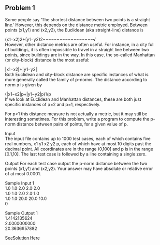 Problem 1
----------------
Some people say ‘The shortest distance between two points is a straight line.’ However, this depends on the distance metric employed. Between points (x1,y1) and (x2,y2), the Euclidean (aka straight-line) distance is  

(x1−x2)2+(y1−y2)2−−−−−−−−−−−−−−−−−−√  
However, other distance metrics are often useful. For instance, in a city full of buildings, it is often impossible to travel in a straight line between two points, since buildings are in the way. In this case, the so-called Manhattan (or city-block) distance is the most useful:  

|x1−x2|+|y1−y2|  
Both Euclidean and city-block distance are specific instances of what is more generally called the family of p-norms. The distance according to norm p is given by  

(|x1−x2|p+|y1−y2|p)1/p  
If we look at Euclidean and Manhattan distances, these are both just specific instances of p=2 and p=1, respectively.   

For p<1 this distance measure is not actually a metric, but it may still be interesting sometimes. For this problem, write a program to compute the p-norm distance between pairs of points, for a given value of p.  

Input  
The input file contains up to 1000 test cases, each of which contains five real numbers, x1 y1 x2 y2 p, each of which have at most 10 digits past the decimal point. All coordinates are in the range (0,100] and p is in the range [0.1,10]. The last test case is followed by a line containing a single zero.  

Output
For each test case output the p-norm distance between the two points (x1,y1) and (x2,y2). Your answer may have absolute or relative error of at most 0.0001.  

Sample Input 1	
1.0 1.0 2.0 2.0 2.0  
1.0 1.0 2.0 2.0 1.0  
1.0 1.0 20.0 20.0 10.0  
0  

Sample Output 1  
1.4142135624  
2.0000000000  
20.3636957882  

[SeeSolution Here](https://github.com/Avi-1996/100-Days-Code-Challenge/blob/master/100DayCode/Day61/PractiseSet.md)
